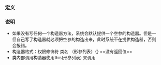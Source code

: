 ### 定义
### 说明
- 如果没有写任何一个构造器方法，系统会默认提供一个空参的构造器。但是一但自己写了构造器就必须把空参的构造出来，此时系统不在提供构造器，否则会报错。
- 构造器格式：权限修饰符 类名 （形参列表）{}   ==没有返回值==  
- 类内部调用构造器使用this(形参列表) 来调用